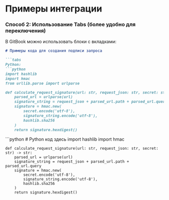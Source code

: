 # Примеры интеграции

### Способ 2: Использование Tabs (более удобно для переключения)

В GitBook можно использовать блоки с вкладками:

````markdown
# Примеры кода для создания подписи запроса

```tabs
Python:
```python
import hashlib
import hmac
from urllib.parse import urlparse

def calculate_request_signature(url: str, request_json: str, secret: str) -> str:
    parsed_url = urlparse(url)
    signature_string = request_json + parsed_url.path + parsed_url.query
    signature = hmac.new(
        secret.encode('utf-8'), 
        signature_string.encode('utf-8'), 
        hashlib.sha256
    )
    return signature.hexdigest()
````

\`\`\`python # Python код здесь import hashlib import hmac

```
def calculate_request_signature(url: str, request_json: str, secret: str) -> str:
    parsed_url = urlparse(url)
    signature_string = request_json + parsed_url.path + parsed_url.query
    signature = hmac.new(
        secret.encode('utf-8'), 
        signature_string.encode('utf-8'), 
        hashlib.sha256
    )
    return signature.hexdigest()
```
